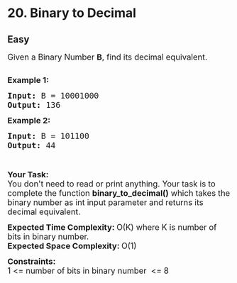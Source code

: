 # 20. Binary to Decimal
## Easy 
<div class="problem-statement">
                <p></p><p><span style="font-size:18px">Given a Binary Number <strong>B</strong>, find&nbsp;its decimal equivalent.</span><br>
&nbsp;</p>

<p><span style="font-size:18px"><strong>Example 1:</strong></span></p>

<pre><span style="font-size:18px"><strong>Input: </strong>B = 10001000
<strong>Output: </strong>136
</span></pre>

<p><span style="font-size:18px"><strong>Example 2:</strong></span></p>

<pre><span style="font-size:18px"><strong>Input: </strong>B = 101100
<strong>Output: </strong>44
</span></pre>

<p>&nbsp;</p>

<p><span style="font-size:18px"><strong>Your Task:</strong><br>
You don't need to read or print anything. Your task is to complete the function&nbsp;<strong>binary_to_decimal()</strong>&nbsp;which takes the binary number as int input parameter and returns its decimal equivalent.</span></p>

<p><span style="font-size:18px"><strong>Expected Time Complexity:&nbsp;</strong>O(K) where K is number of bits&nbsp;in binary number.<br>
<strong>Expected Space Complexity:&nbsp;</strong>O(1)</span></p>

<p><span style="font-size:18px"><strong>Constraints:</strong><br>
1 &lt;= number of bits in binary number&nbsp;&nbsp;&lt;= 8</span></p>
 <p></p>
            </div>